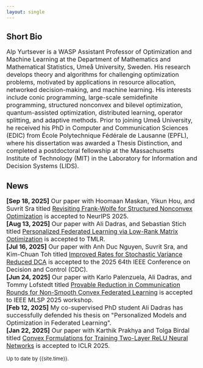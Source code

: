 ```yaml
---
layout: single
---
```


<h2>Short Bio</h2>

<font size="3">
<p>
Alp Yurtsever is a WASP Assistant Professor of Optimization and Machine Learning at the Department of Mathematics and Mathematical Statistics, Umeå University, Sweden. His research develops theory and algorithms for challenging optimization problems, motivated by applications in resource allocation, networked decision-making, and machine learning. His interests include conic programming, large-scale semidefinite programming, structured nonconvex and bilevel optimization, quantum-assisted optimization, distributed learning, operator splitting, and adaptive methods. Prior to joining Umeå University, he received his PhD in Computer and Communication Sciences (EDIC) from École Polytechnique Fédérale de Lausanne (EPFL), where his dissertation was awarded a Thesis Distinction, and completed a postdoctoral fellowship at the Massachusetts Institute of Technology (MIT) in the Laboratory for Information and Decision Systems (LIDS).
</p>
</font>


<h2>News</h2>

<font size="3">
<p>
<b>[Sep 18, 2025]</b> Our paper with Hoomaan Maskan, Yikun Hou, and Suvrit Sra titled <a href="https://arxiv.org/abs/2503.08921">Revisiting Frank-Wolfe for Structured Nonconvex Optimization</a> is accepted to NeurIPS 2025. 
<br>
<b>[Aug 13, 2025]</b> Our paper with Ali Dadras, and Sebastian Stich titled <a href="https://openreview.net/forum?id=EdqF7joEha">Personalized Federated Learning via Low-Rank Matrix Optimization</a> is accepted to TMLR. 
<br>
<b>[Jul 16, 2025]</b> Our paper with Anh Duc Nguyen, Suvrit Sra, and Kim-Chuan Toh titled <a href="https://arxiv.org/abs/2509.11657">Improved Rates for Stochastic Variance Reduced DCA</a> is accepted to the 2025 64th IEEE Conference on Decision and Control (CDC). 
<br>
<b>[Jun 24, 2025]</b> Our paper with Karlo Palenzuela, Ali Dadras, and Tommy Lofstedt titled <a href="https://arxiv.org/abs/2503.21627?">Provable Reduction in Communication Rounds for Non-Smooth Convex Federated Learning</a> is accepted to IEEE MLSP 2025 workshop. 
<br>
<b>[Feb 12, 2025]</b> My co-supervised PhD student Ali Dadras has successfully defended his thesis on "Personalized Models and Optimization in Federated Learning". 
<br>
<b>[Jan 22, 2025]</b> Our paper with Karthik Prakhya and Tolga Birdal titled <a href="https://openreview.net/forum?id=e0X9l4kecx">Convex Formulations for Training Two-Layer ReLU Neural Networks</a> is accepted to ICLR 2025. 
<br>
<!--
<b>[May 8, 2021]</b> Our paper with Varun Mangalick and Suvrit Sra on <a href="https://arxiv.org/abs/2103.04568">Three Operator Splitting with a Nonconvex Loss Function</a> is accepted to ICML. 
<br>
<b>[May 7, 2021]</b> Our paper with Lijun Ding, Volkan Cevher, Joel Tropp, and Madeleine Udell entitled <a href="https://arxiv.org/abs/1902.03373">An Optimal-Storage Approach to Semidefinite Programming using Approximate Complementarity</a> is accepted for publication at SIAM Journal on Optimization.
<br>
<b>[Apr 10, 2021]</b> I am joining the <a href="https://www.umu.se/en/department-of-mathematics-and-mathematical-statistics/">Department of Mathematics and Mathematical Statistics</a> at <a href="https://www.umu.se/">Umeå University</a> and the <a href="https://wasp-sweden.org/">WASP-AI</a> school as a tenure-track assistant professor in Fall 2021.  
<br>
<b>[Mar 8, 2021]</b> New preprint on <a href="https://arxiv.org/abs/2103.04568">Three Operator Splitting with a Nonconvex Loss Function</a> is out. This is a joint work with Varun Mangalick and Suvrit Sra.
<br>
<b>[Jan 19, 2021]</b> I gave a seminar talk (virtual) at UC Louvain on "Scalable convex optimization for semidefinite programming".
<br>
<b>[Dec 8, 2020]</b> I gave a seminar talk (virtual) at Bilkent University on "Scalable convex optimization with applications to semidefinite programming".
<br>
<b>[Nov 18, 2020]</b> I gave a seminar talk (virtual) at Umeå University on "Optimization for machine learning".
<br>
<b>[Nov 16, 2020]</b> Our paper <a href="https://arxiv.org/pdf/1912.02949.pdf">Scalable Semidefinite Programming</a> is accepted for publication at SIAM Journal on Mathematics of Data Science.
<br>
<b>[Nov 10, 2020]</b> I gave a seminar talk (virtual) at KU Leuven on "Large-scale optimization for machine learning".
<br>
<b>[Nov 10, 2020]</b> I presented our work (virtual) on <a href="https://arxiv.org/pdf/1912.02949.pdf">Scalable Semidefinite Programming</a> at the  <a href="http://meetings2.informs.org/wordpress/annual2020/">INFORMS Annual Meeting</a>.
<br>
<b>[Sep 26, 2020]</b> We are organizing a new seminar series: OPTML++ with my colleagues Horia Mania, Xiang Cheng and our advisor Suvrit Sra. More information at the <a href="https://sites.google.com/view/optml/">seminar webpage</a>.
<br>
<b>[Jul 2, 2020]</b> I presented our recent work on <a href="https://arxiv.org/pdf/1912.02949.pdf">Scalable Semidefinite Programming</a> at the multi-disciplinary <a href="https://www.swissnexboston.org/event/snsf-fellows-conference/">SNSF Fellows Conference</a>.
<br>
<b>[Feb 26, 2020]</b> I gave a seminar talk at IST Austria on "Scalable convex optimization with applications to semidefinite programming".
<br>
<b>[Feb 12, 2020]</b> I am presenting the highlights from my PhD research in <a href="https://lids.mit.edu/news-and-events/events/scalable-convex-optimization-applications-semidefinite-programming">LIDS & Stats Tea Talks</a> at 4:00 pm.
<br>
<b>[Jan 1, 2020]</b> I joined LIDS at MIT as a postdoctoral fellow, hosted by Prof. Suvrit Sra.
<br>
<b>[Oct 14, 2019]</b> The doctoral school program committee at EPFL has chosen to honor my doctoral dissertation entitled <a href="https://infoscience.epfl.ch/record/269157?ln=en">Scalable Convex Optimization Methods for Semidefinite Programming</a> with a <a href="https://www.epfl.ch/education/phd/phd-awards/thesis-distinction/">Thesis Distinction</a>.
<br>
<b>[Sep 5, 2019]</b> Our paper <a href="https://arxiv.org/abs/1901.10348">'Stochastic Frank-Wolfe for Composite Convex Minimization'</a> is accepted to NeurIPS 2019.
<br>
<b>[Aug 27, 2019]</b> I defended my PhD Thesis entitled <a href="https://infoscience.epfl.ch/record/269157?ln=en">Scalable Convex Optimization Methods for Semidefinite Programming</a> at EPFL.
<br>
<b>[May 6, 2019]</b> I gave a seminar talk at KAUST on "A storage-optimal convex optimization framework with applications to semidefinite programming".
<br>
<b>[May 2, 2019]</b> I gave a seminar talk at Telecom Paris on "Scalable convex optimization with applications to semidefinite programming".
<br>
<b>[May 1, 2019]</b> Our paper <a href="https://arxiv.org/pdf/1902.08651">'Streaming Low-Rank Matrix Approximation with an Application to Scientific Simulation'</a> is accepted for publication in SIAM Journal on Scientific Computing.
<br>
<b>[Apr 4, 2019]</b> Our papers <a href="https://infoscience.epfl.ch/record/265563">'Conditional Gradient Methods via Stochastic Path-Integrated Differential Estimator'</a> and <a href="https://arxiv.org/abs/1901.04013">'A Conditional Gradient-Based Augmented Lagrangian Framework'</a> are accepted to ICML 2019.
<br>
<b>[Mar 28, 2019]</b> I gave a seminar talk at Koc University on "Scalable convex methods for semidefinite programming".
<br>
<b>[Feb 28, 2019]</b> New software on matrix sketching is out: <a href="https://github.com/alpyurtsever/SKETCH">SKETCH v1.1</a>
<br>
<b>[Feb 22, 2019]</b> <a href="https://arxiv.org/abs/1902.08651">New paper</a> out on streaming low-rank matrix approximation, with an application to scientific simulation. 
<br>
<b>[Feb 9, 2019]</b> <a href="https://arxiv.org/abs/1902.03373">New paper</a> out: We develop a new storage-optimal algorithm based on approximate complementarity for solving semidefinite programs. 
<br>
<b>[Jan 29, 2019]</b> <a href="https://arxiv.org/abs/1901.10348">New paper</a> out on a stochastic conditional gradient method for composite convex minimization. 
<br>
<b>[Jan 15, 2019]</b> <a href="https://arxiv.org/abs/1901.04013">New paper</a> out on a conditional gradient-based augmented Lagrangian framework. 
<br>
<b>[Jan 13, 2019]</b> I will present my research in ITA 2019 - Graduation Day in San Diego. <a href="https://drive.google.com/open?id=1a1UhTkPYVLO85QirlAneN4hW5pt__dfF">Slides of my talk.</a>
<br>
<b>[Jan 3, 2019]</b> Visiting Caltech until Jan 10, hosted by Joel A. Tropp. 
<br>
<b>[Dec 10, 2018]</b> My MIT visit is finished. It was a great pleasure to be there. Now, I am back to EPFL. It is time to focus on my thesis. 
<br>
<b>[Dec 8, 2018] </b> I presented our poster for "Online Adaptive Methods, Universality and Acceleration" (joint work with Kfir Levy and Volkan Cevher) at NeurIPS 2018.
<br>
<b>[Nov 12, 2018] </b> Springer book "Large-scale and Distributed Optimization" (Eds. Pontus GiselssonAnders Rantzer) is published today. I am proud to contibute to this book with a chapter on "Stochastic Forward Douglas-Rachford Splitting Method for Monotone Inclusions", joint work with Bang Cong Vu and Volkan Cevher.
<br>
<b>[Nov 4, 2018] </b> I am visiting Caltech until Nov 15, hosted by Joel A. Tropp.
<br>
<b>[Sep 5, 2018] </b> Our paper "Online Adaptive Methods, Universality and Acceleration" with Kfir Levy and Volkan Cevher is accepted to NeurIPS 2018.
<br>
<b>[Sep 1, 2018] </b> I joined LIDS at MIT as a visiting student for the fall semester, hosted by Prof. Suvrit Sra.
<br>
-->
</p>
</font>


<font size="2">
<i class="far fa-calendar-alt"></i> Up to date by {{site.time}}.
</font>
